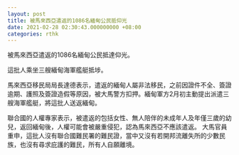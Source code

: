 ```yaml
---
layout: post
title: 被馬來西亞遣返的1086名緬甸公民抵仰光
date: 2021-02-28 02:30:43.000000000 +08:00
categories: rthk
---
```


被馬來西亞遣返的1086名緬甸公民抵達仰光。

這批人乘坐三艘緬甸海軍艦艇抵埗。

馬來西亞移民局局長達德表示，遣返的緬甸人屬非法移民，之前因證件不全、簽證逾期、護照及簽證造假等原因，被大馬警方扣押。緬甸軍方2月初主動提出派遣三艘海軍艦艇，將這批人送返緬甸。

聯合國的人權專家表示，被遣返的包括女性、無人陪伴的未成年人及年僅三歲的幼兒，返回緬甸後，人權可能會被嚴重侵犯，認為馬來西亞不應該遣返。 大馬官員重申，這批人沒有聯合國難民署的難民證，當中又沒有若開邦流離失所的少數民族，也沒有尋求庇護的難民，所有人自願離境。
